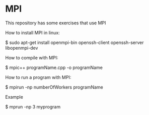 # MPI
This repository has some exercises that use MPI

How to install MPI in linux:

$ sudo apt-get install openmpi-bin openssh-client openssh-server libopenmpi-dev

How to compile with MPI:

$ mpic++ programName.cpp -o programName

How to run a program with MPI:

$ mpirun -np numberOfWorkers programName

Example

$ mprun -np 3 myprogram
